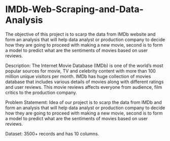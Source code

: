 # IMDb-Web-Scraping-and-Data-Analysis
The objective of this project is to scarp the data from IMDb website and form an analysis that will help data analyst or production company to decide how they are going to proceed with making a new movie, second is to form a model to predict what are the sentiments of movies based on user reviews.

Description:
The Internet Movie Database (IMDb) is one of the world’s most popular sources for movie, TV and celebrity content with more than 100 million unique visitors per month.
IMDb has huge collection of movies database that includes various details of movies along with different ratings and user reviews.
This movie reviews affects everyone from audience, film critics to the production company.

Problem Statememt:
Idea of our project is to scarp the data from  IMDb and form an analysis that will help data analyst or production company to decide how they are going to proceed with making a new movie, second is to form a model to predict what are the sentiments of movies based on user reviews.

Dataset: 
3500+ records and has 10 columns.

